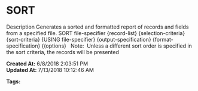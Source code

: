 # SORT

Description Generates a sorted and formatted report of records and fields from a specified file. SORT file-specifier {record-list} {selection-criteria} {sort-criteria} {USING file-specifier} {output-specification} {format-specification} {(options}   Note:  Unless a different sort order is specified in the sort criteria, the records will be presented  

**Created At:** 6/8/2018 2:03:51 PM  
**Updated At:** 7/13/2018 10:12:46 AM  

**Tags:**
<badge text='jql' vertical='middle' />
